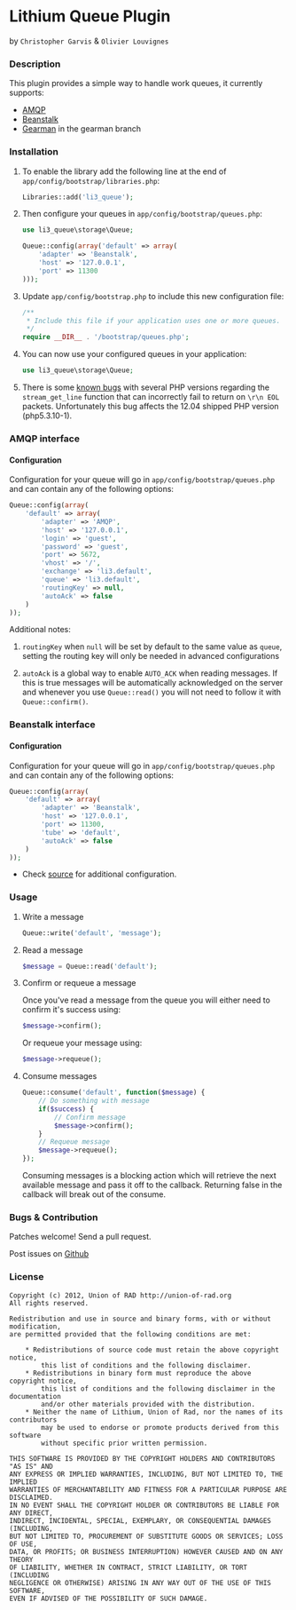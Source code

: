 # Lithium Queue Plugin #
by `Christopher Garvis` & `Olivier Louvignes`


### Description

This plugin provides a simple way to handle work queues, it currently supports:

* [AMQP](http://pecl.php.net/package/amqp/)
* [Beanstalk](http://kr.github.com/beanstalkd/)
* [Gearman](http://gearman.org/) in the gearman branch

### Installation

1. To enable the library add the following line at the end of `app/config/bootstrap/libraries.php`:

    ```php
    Libraries::add('li3_queue');
    ```

2. Then configure your queues in `app/config/bootstrap/queues.php`:

    ```php
    use li3_queue\storage\Queue;

    Queue::config(array('default' => array(
        'adapter' => 'Beanstalk',
        'host' => '127.0.0.1',
        'port' => 11300
    )));
    ```

3. Update `app/config/bootstrap.php` to include this new configuration file:

    ```php
    /**
     * Include this file if your application uses one or more queues.
     */
    require __DIR__ . '/bootstrap/queues.php';
    ```

4. You can now use your configured queues in your application:

    ```php
    use li3_queue\storage\Queue;
    ```

5. There is some [known bugs](https://bugs.php.net/60817) with several PHP versions regarding the `stream_get_line` function that can incorrectly fail to return on `\r\n EOL` packets. Unfortunately this bug affects the 12.04 shipped PHP version (php5.3.10-1).

### AMQP interface

#### Configuration

Configuration for your queue will go in `app/config/bootstrap/queues.php` and can contain any of the following options:

```php
Queue::config(array(
    'default' => array(
        'adapter' => 'AMQP',
        'host' => '127.0.0.1',
        'login' => 'guest',
        'password' => 'guest',
        'port' => 5672,
        'vhost' => '/',
        'exchange' => 'li3.default',
        'queue' => 'li3.default',
        'routingKey' => null,
        'autoAck' => false
    )
));
```

Additional notes:

1. `routingKey` when `null` will be set by default to the same value as `queue`, setting the routing key will only be needed in advanced configurations

2. `autoAck` is a global way to enable `AUTO_ACK` when reading messages. If this is true messages will be automatically acknowledged on the server and whenever you use `Queue::read()` you will not need to follow it with `Queue::confirm()`.

### Beanstalk interface

#### Configuration

Configuration for your queue will go in `app/config/bootstrap/queues.php` and can contain any of the following options:

```php
Queue::config(array(
    'default' => array(
        'adapter' => 'Beanstalk',
        'host' => '127.0.0.1',
        'port' => 11300,
        'tube' => 'default',
        'autoAck' => false
    )
));
```

* Check [source](https://github.com/UnionOfRAD/li3_queue/blob/master/extensions/adapter/queue/Beanstalk.php) for additional configuration.

### Usage

1. Write a message

    ```php
    Queue::write('default', 'message');
    ```

2. Read a message

    ```php
    $message = Queue::read('default');
    ```

3. Confirm or requeue a message

    Once you've read a message from the queue you will either need to confirm it's success using:

    ```php
    $message->confirm();
    ```

    Or requeue your message using:

    ```php
    $message->requeue();
    ```

4. Consume messages

    ```php
    Queue::consume('default', function($message) {
        // Do something with message
        if($success) {
            // Confirm message
            $message->confirm();
        }
        // Requeue message
        $message->requeue();
    });
    ```

    Consuming messages is a blocking action which will retrieve the next available message and pass it off to the callback. Returning false in the callback will break out of the consume.

### Bugs & Contribution

Patches welcome! Send a pull request.

Post issues on [Github](https://github.com/UnionOfRAD/li3_queue/issues)


### License

    Copyright (c) 2012, Union of RAD http://union-of-rad.org
    All rights reserved.

    Redistribution and use in source and binary forms, with or without modification,
    are permitted provided that the following conditions are met:

        * Redistributions of source code must retain the above copyright notice,
            this list of conditions and the following disclaimer.
        * Redistributions in binary form must reproduce the above copyright notice,
            this list of conditions and the following disclaimer in the documentation
            and/or other materials provided with the distribution.
        * Neither the name of Lithium, Union of Rad, nor the names of its contributors
            may be used to endorse or promote products derived from this software
            without specific prior written permission.

    THIS SOFTWARE IS PROVIDED BY THE COPYRIGHT HOLDERS AND CONTRIBUTORS "AS IS" AND
    ANY EXPRESS OR IMPLIED WARRANTIES, INCLUDING, BUT NOT LIMITED TO, THE IMPLIED
    WARRANTIES OF MERCHANTABILITY AND FITNESS FOR A PARTICULAR PURPOSE ARE DISCLAIMED.
    IN NO EVENT SHALL THE COPYRIGHT HOLDER OR CONTRIBUTORS BE LIABLE FOR ANY DIRECT,
    INDIRECT, INCIDENTAL, SPECIAL, EXEMPLARY, OR CONSEQUENTIAL DAMAGES (INCLUDING,
    BUT NOT LIMITED TO, PROCUREMENT OF SUBSTITUTE GOODS OR SERVICES; LOSS OF USE,
    DATA, OR PROFITS; OR BUSINESS INTERRUPTION) HOWEVER CAUSED AND ON ANY THEORY
    OF LIABILITY, WHETHER IN CONTRACT, STRICT LIABILITY, OR TORT (INCLUDING
    NEGLIGENCE OR OTHERWISE) ARISING IN ANY WAY OUT OF THE USE OF THIS SOFTWARE,
    EVEN IF ADVISED OF THE POSSIBILITY OF SUCH DAMAGE.
